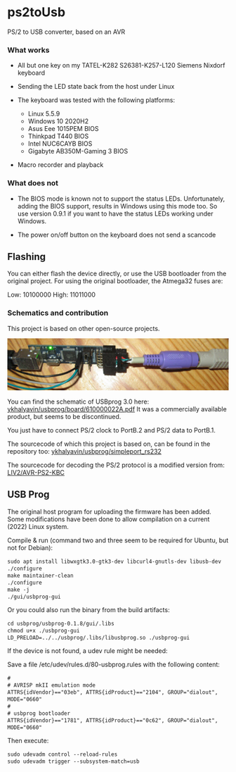 # ps2toUsb
PS/2 to USB converter, based on an AVR

### What works

- All but one key on my TATEL-K282 S26381-K257-L120 Siemens Nixdorf keyboard

- Sending the LED state back from the host under Linux

- The keyboard was tested with the following platforms:
  - Linux 5.5.9
  - Windows 10 2020H2
  - Asus Eee 1015PEM BIOS
  - Thinkpad T440 BIOS
  - Intel NUC6CAYB BIOS
  - Gigabyte AB350M-Gaming 3 BIOS

- Macro recorder and playback

### What does not

- The BIOS mode is known not to support the status LEDs. Unfortunately, adding
the BIOS support, results in Windows using this mode too. So use version 0.9.1
if you want to have the status LEDs working under Windows.

- The power on/off button on the keyboard does not send a scancode

## Flashing

You can either flash the device directly, or use the USB bootloader from the original project.
For using the original bootloader, the Atmega32 fuses are:

Low: 10100000
High: 11011000

### Schematics and contribution

This project is based on other open-source projects.

![alt text](images/usbprog.jpg "USBprog with PS/2 connector")

You can find the schematic of USBprog 3.0 here:
[ykhalyavin/usbprog/board/610000022A.pdf](https://github.com/ykhalyavin/usbprog/blob/master/board/610000022A.pdf)
It was a commercially available product, but seems to be discontinued.

You just have to connect PS/2 clock to PortB.2 and PS/2 data to PortB.1.

The sourcecode of which this project is based on, can be found in the repository too:
[ykhalyavin/usbprog/simpleport_rs232](https://github.com/ykhalyavin/usbprog/tree/master/simpleport_rs232)

The sourcecode for decoding the PS/2 protocol is a modified version from:
[LIV2/AVR-PS2-KBC](https://github.com/LIV2/AVR-PS2-KBC)

## USB Prog
The original host program for uploading the firmware has been added.
Some modifications have been done to allow compilation on a current (2022) Linux system.

Compile & run (command two and three seem to be required for Ubuntu, but not for Debian):
```
sudo apt install libwxgtk3.0-gtk3-dev libcurl4-gnutls-dev libusb-dev
./configure
make maintainer-clean
./configure
make -j
./gui/usbprog-gui
```

Or you could also run the binary from the build artifacts:
```
cd usbprog/usbprog-0.1.8/gui/.libs
chmod u+x ./usbprog-gui
LD_PRELOAD=../../usbprog/.libs/libusbprog.so ./usbprog-gui
```

If the device is not found, a udev rule might be needed:

Save a file /etc/udev/rules.d/80-usbprog.rules with the following content:

```
#
# AVRISP mkII emulation mode
ATTRS{idVendor}=="03eb", ATTRS{idProduct}=="2104", GROUP="dialout", MODE="0660"
#
# usbprog bootloader
ATTRS{idVendor}=="1781", ATTRS{idProduct}=="0c62", GROUP="dialout", MODE="0660"
```

Then execute:
```
sudo udevadm control --reload-rules
sudo udevadm trigger --subsystem-match=usb
```
